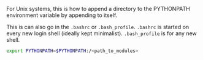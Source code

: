 For Unix systems, this is how to append a directory to the PYTHONPATH environment variable by appending to itself.

This is can also go in the `.bashrc` or `.bash_profile`. `.bashrc` is started on every new login shell (ideally kept minimalist). `.bash_profile` is for any new shell.

```bash
export PYTHONPATH=$PYTHONPATH:/<path_to_modules>
```
